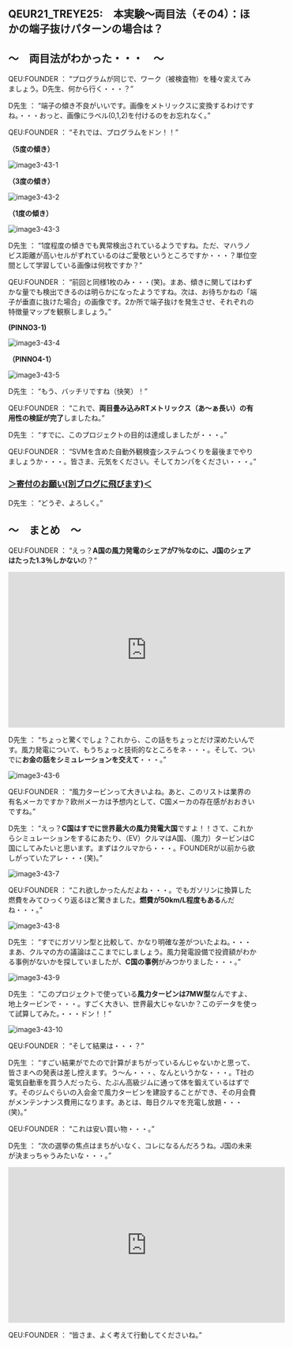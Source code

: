## QEUR21_TREYE25:　本実験～両目法（その4）：ほかの端子抜けパターンの場合は？

## ～　両目法がわかった・・・　～

QEU:FOUNDER ： “プログラムが同じで、ワーク（被検査物）を種々変えてみましょう。D先生、何から行く・・・？”

D先生 ： “端子の傾き不良がいいです。画像をメトリックスに変換するわけですね。・・・おっと、画像にラベル(0,1,2)を付けるのをお忘れなく。”

QEU:FOUNDER ： “それでは、プログラムをドン！！”

**（5度の傾き）**

![image3-43-1](https://yaber1965.github.io/images/image3-43-1.jpg)

**（3度の傾き）**

![image3-43-2](https://yaber1965.github.io/images/image3-43-2.jpg)

**（1度の傾き）**

![image3-43-3](https://yaber1965.github.io/images/image3-43-3.jpg)

D先生 ： “1度程度の傾きでも異常検出されているようですね。ただ、マハラノビス距離が高いセルがずれているのはご愛敬というところですか・・・？単位空間として学習している画像は何枚ですか？”

QEU:FOUNDER ： “前回と同様1枚のみ・・・(笑)。まあ、傾きに関してはわずかな量でも検出できるのは明らかになったようですね。次は、お待ちかねの「端子が垂直に抜けた場合」の画像です。2か所で端子抜けを発生させ、それぞれの特徴量マップを観察しましょう。”

**(PINNO3-1)**

![image3-43-4](https://yaber1965.github.io/images/image3-43-4.jpg)

**（PINNO4-1）**

![image3-43-5](https://yaber1965.github.io/images/image3-43-5.jpg)

D先生 ： “もう、バッチリですね（快笑）！”

QEU:FOUNDER ： “これで、**両目畳み込みRTメトリックス（あ～ぁ長い）の有用性の検証が完了**しましたね。”

D先生 ： “すでに、このプロジェクトの目的は達成しましたが・・・。”

QEU:FOUNDER ： “SVMを含めた自動外観検査システムつくりを最後までやりましょうか・・・。皆さま、元気をください。そしてカンパをください・・・。”

### [＞寄付のお願い(別ブログに飛びます)＜](https://jpnqeur21vinsp.blogspot.com/2022/05/qeur21treye254.html)

D先生 ： “どうぞ、よろしく。”

## ～　まとめ　～

QEU:FOUNDER ： “えっ？**A国の風力発電のシェアが7％なのに、J国のシェアはたった1.3％しかない**の？“

<iframe width="560" height="315" src="https://www.youtube.com/embed/9h5I8ahLjU8" ti-tle="YouTube video player" frameborder="0" allow="accelerometer; autoplay; clipboard-write; en-crypted-media; gyroscope; picture-in-picture" allowfullscreen></iframe>

D先生 ： “ちょっと驚くでしょ？これから、この話をちょっとだけ深めたいんです。風力発電について、もうちょっと技術的なところをネ・・・。そして、ついでに**お金の話をシミュレーションを交えて**・・・。”

![image3-43-6](https://yaber1965.github.io/images/image3-43-6.jpg)

QEU:FOUNDER ： “風力タービンって大きいよね。あと、このリストは業界の有名メーカですか？欧州メーカは予想内として、C国メーカの存在感がおおきいですね。”

D先生 ： “えっ？**C国はすでに世界最大の風力発電大国**ですよ！！さて、これからシミュレーションをするにあたり、（EV）クルマはA国、（風力）タービンはC国にしてみたいと思います。まずはクルマから・・・。FOUNDERが以前から欲しがっていたアレ・・・(笑)。”

![image3-43-7](https://yaber1965.github.io/images/image3-43-7.jpg)

QEU:FOUNDER ： “これ欲しかったんだよね・・・。でもガソリンに換算した燃費をみてひっくり返るほど驚きました。**燃費が50km/L程度もある**んだね・・・。”

![image3-43-8](https://yaber1965.github.io/images/image3-43-8.jpg)

D先生 ： “すでにガソリン型と比較して、かなり明確な差がついたよね。・・・まあ、クルマの方の議論はここまでにしましょう。風力発電設備で投資額がわかる事例がないかを探していましたが、**C国の事例**がみつかりました・・・。”

![image3-43-9](https://yaber1965.github.io/images/image3-43-9.jpg)

D先生 ： “このプロジェクトで使っている**風力タービンは7MW型**なんですよ、地上タービンで・・・。すごく大きい、世界最大じゃないか？このデータを使って試算してみた。・・・ドン！！”

![image3-43-10](https://yaber1965.github.io/images/image3-43-10.jpg)

QEU:FOUNDER ： “そして結果は・・・？”

D先生 ： “すごい結果がでたので計算がまちがっているんじゃないかと思って、皆さまへの発表は差し控えます。う～ん・・・、なんというかな・・・。T社の電気自動車を買う人だったら、たぶん高級ジムに通って体を鍛えているはずです。そのジムぐらいの入会金で風力タービンを建設することができ、その月会費がメンテンナンス費用になります。あとは、毎日クルマを充電し放題・・・(笑)。”

QEU:FOUNDER ： “これは安い買い物・・・。”

D先生 ： “次の選挙の焦点はまちがいなく、コレになるんだろうね。J国の未来が決まっちゃうみたいな・・・。”

<iframe width="560" height="315" src="https://www.youtube.com/embed/UKhgyjBMBo0" ti-tle="YouTube video player" frameborder="0" allow="accelerometer; autoplay; clipboard-write; en-crypted-media; gyroscope; picture-in-picture" allowfullscreen></iframe>

QEU:FOUNDER ： “皆さま、よく考えて行動してくださいね。”

